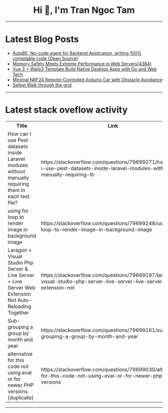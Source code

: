 <h1 align="center">Hi 👋, I'm Tran Ngoc Tam</h1>

---

# Latest Blog Posts 
<!-- BLOG-POST-LIST:START -->
- [AutoBE, No-code agent for Backend Application, writing 100% compilable code &lpar;Open Source&rpar;](https://dev.to/samchon/autobe-no-code-agent-for-backend-application-writing-100-compilable-code-open-source-1oln)
- [Memory Safety Meets Extreme Performance in Web Servers&lpar;4384&rpar;](https://dev.to/member_c4991035/memory-safety-meets-extreme-performance-in-web-servers4384-1gnk)
- [Vue 3 + Wails3 Template Build Native Desktop Apps with Go and Web Tech](https://dev.to/jingong/vue-3-wails-template-build-native-desktop-apps-with-go-and-web-tech-1n1i)
- [Minimal NRF24 Remote-Controlled Arduino Car with Obstacle Avoidance](https://dev.to/liam_desrosiers_938b2fc61/minimal-nrf24-remote-controlled-arduino-car-with-obstacle-avoidance-5aln)
- [Safest Walk through the grid](https://dev.to/prashantrmishra/safest-walk-through-the-grid-2gj7)
<!-- BLOG-POST-LIST:END -->

---

# Latest stack oveflow activity
<table>
  <tr><th>Title</th><th>Link</th></tr>
  <!-- STACKOVERFLOW:START --><tr><td>How can I use Pest datasets inside Laravel modules without manually requiring them in each test file?</td><td>https://stackoverflow.com/questions/79699271/how-can-i-use-pest-datasets-inside-laravel-modules-without-manually-requiring-th</td></tr><tr><td>using for loop to render image in background image</td><td>https://stackoverflow.com/questions/79699248/using-for-loop-to-render-image-in-background-image</td></tr><tr><td>Laragon + Visual Studio Php Server &amp; Live Server + Live Server Web Extension Not Auto-Reloading Together</td><td>https://stackoverflow.com/questions/79699197/laragon-visual-studio-php-server-live-server-live-server-web-extension-not</td></tr><tr><td>Sub-grouping a group by month and year</td><td>https://stackoverflow.com/questions/79699161/sub-grouping-a-group-by-month-and-year</td></tr><tr><td>alternative for this code not using eval or for newer PHP versions [duplicate]</td><td>https://stackoverflow.com/questions/79699030/alternative-for-this-code-not-using-eval-or-for-newer-php-versions</td></tr><!-- STACKOVERFLOW:END -->
</table>

---


